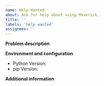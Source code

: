 ```yaml
---
name: Help Wanted
about: Ask for help about using Maverick.
title: ''
labels: 'help wanted'
assignees: ''
---
```



**Problem description**


**Environment and configuration**

* Python Version: 
* pip Version: 

<!-- Please copy and paste your config.py here, or upload it as an attachment. -->


**Additional information**
